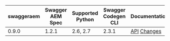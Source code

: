 | swaggeraem | Swagger AEM Spec | Supported Python        | Swagger Codegen CLI | Documentation                                                                                                                                                            |
|------------|------------------|-------------------------|---------------------|--------------------------------------------------------------------------------------------------------------------------------------------------------------------------|
| 0.9.0      | 1.2.1            | 2.6, 2.7                | 2.3.1               | [API](https://shinesolutions.github.io/swagger-aem/python/0.9.0/index.html) [Changes](https://github.com/shinesolutions/swagger-aem/blob/main/python/CHANGELOG.md#090) |
